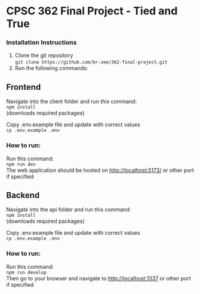 <!-- ![image](https://img.shields.io/badge/Vercel-000000?style=for-the-badge&logo=vercel&logoColor=white)
![image](https://img.shields.io/badge/Vercel-000000?style=for-the-badge&logo=vercel&logoColor=white)
![image](https://img.shields.io/badge/Vite-B73BFE?style=for-the-badge&logo=vite&logoColor=FFD62E)
![image](https://img.shields.io/badge/npm-CB3837?style=for-the-badge&logo=npm&logoColor=white)
![image](https://img.shields.io/badge/CSS3-1572B6?style=for-the-badge&logo=css3&logoColor=white)
![image](https://img.shields.io/badge/HTML5-E34F26?style=for-the-badge&logo=html5&logoColor=white)
![image](https://img.shields.io/badge/JavaScript-323330?style=for-the-badge&logo=javascript&logoColor=F7DF1E)
![image](https://img.shields.io/badge/strapi-2F2E8B?style=for-the-badge&logo=strapi&logoColor=white) -->

# CPSC 362 Final Project - Tied and True

### Installation Instructions

1. Clone the git repository\
```git clone https://github.com/br-zee/362-final-project.git```
2. Run the following commands:

## Frontend
Navigate into the client folder and run this command:\
```npm install```\
(downloads required packages)

Copy .env.example file and update with correct values\
```cp .env.example .env```

### How to run:
Run this command:\
```npm run dev```\
The web application should be hosted on [http://localhost:5173/](http://localhost:5173/) or other port if specified


## Backend
Navigate into the api folder and run this command:\
```npm install```\
(downloads required packages)

Copy .env.example file and update with correct values\
```cp .env.example .env```

### How to run:
Run this command:\
```npm run develop```\
Then go to your browser and navigate to [http://localhost:1337](https://localhost:1337) or other port if specified